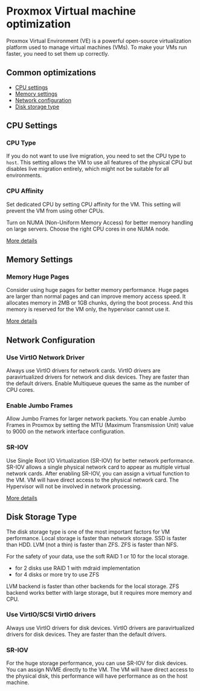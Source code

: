 # Proxmox Virtual machine optimization

Proxmox Virtual Environment (VE) is a powerful open-source virtualization platform used to manage virtual machines (VMs). To make your VMs run faster, you need to set them up correctly.

## Common optimizations

* [CPU settings](#cpu-settings)
* [Memory settings](#memory-settings)
* [Network configuration](#network-configuration)
* [Disk storage type](#disk-storage-type)

## CPU Settings

### CPU Type

If you do not want to use live migration, you need to set the CPU type to `host`. This setting allows the VM to use all features of the physical CPU but disables live migration entirely, which might not be suitable for all environments.

### CPU Affinity

Set dedicated CPU by setting CPU affinity for the VM. This setting will prevent the VM from using other CPUs.

Turn on NUMA (Non-Uniform Memory Access) for better memory handling on large servers. Choose the right CPU cores in one NUMA node.

[More details](https://dev.to/sergelogvinov/proxmox-cpu-affinity-for-vms-4dhb)

## Memory Settings

### Memory Huge Pages

Consider using huge pages for better memory performance. Huge pages are larger than normal pages and can improve memory access speed. It allocates memory in 2MB or 1GB chunks, dyring the boot process. And this memory is reserved for the VM only, the hypervisor cannot use it.

[More details](https://dev.to/sergelogvinov/proxmox-hugepages-for-vms-1fh3)

## Network Configuration

### Use VirtIO Network Driver

Always use VirtIO drivers for network cards. VirtIO drivers are paravirtualized drivers for network and disk devices. They are faster than the default drivers. Enable Multiqueue queues the same as the number of CPU cores.

### Enable Jumbo Frames

Allow Jumbo Frames for larger network packets. You can enable Jumbo Frames in Proxmox by setting the MTU (Maximum Transmission Unit) value to 9000 on the network interface configuration.

### SR-IOV

Use Single Root I/O Virtualization (SR-IOV) for better network performance. SR-IOV allows a single physical network card to appear as multiple virtual network cards. After enabling SR-IOV, you can assign a virtual function to the VM. VM will have direct access to the physical network card. The Hypervisor will not be involved in network processing.

[More details](https://dev.to/sergelogvinov/network-performance-optimization-with-nvidia-connectx-on-proxmox-5f7j)

## Disk Storage Type

The disk storage type is one of the most important factors for VM performance.
Local storage is faster than network storage. SSD is faster than HDD.
LVM (not a thin) is faster than ZFS. ZFS is faster than NFS.

For the safety of your data, use the soft RAID 1 or 10 for the local storage.
* for 2 disks use RAID 1 with mdraid implementation
* for 4 disks or more try to use ZFS

LVM backend is faster than other backends for the local storage.
ZFS backend works better with large storage, but it requires more memory and CPU.

### Use VirtIO/SCSI VirtIO drivers

Always use VirtIO drivers for disk devices. VirtIO drivers are paravirtualized drivers for disk devices. They are faster than the default drivers.

### SR-IOV

For the huge storage performance, you can use SR-IOV for disk devices. You can assign NVME directly to the VM. The VM will have direct access to the physical disk, this performance will have performance as on the host machine.
